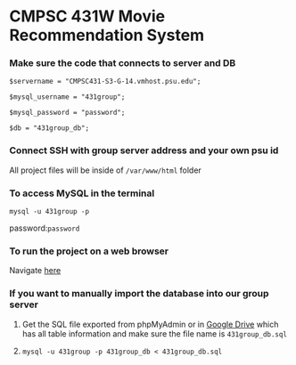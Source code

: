 # CMPSC 431W Movie Recommendation System 

### Make sure the code that connects to server and DB
```
$servername = "CMPSC431-S3-G-14.vmhost.psu.edu";

$mysql_username = "431group";

$mysql_password = "password";

$db = "431group_db";
```

### Connect SSH with group server address and your own psu id
All project files will be inside of `/var/www/html` folder

### To access MySQL in the terminal
`mysql -u 431group -p`

 password:`password`

### To run the project on a web browser
Navigate [here](http://cmpsc431-s3-g-14.vmhost.psu.edu/homepage/homepage.php)

### If you want to manually import the database into our group server
1. Get the SQL file exported from phpMyAdmin or in [Google Drive](https://drive.google.com/drive/u/0/folders/1WYMBHZyiO05u6fxfW2Z009btc3yXLZJ0) which has all table information and make sure the file name is `431group_db.sql`

2. `mysql -u 431group -p 431group_db < 431group_db.sql`
